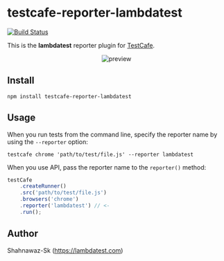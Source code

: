 # testcafe-reporter-lambdatest
[![Build Status](https://travis-ci.org/Shahnawaz-Sk/testcafe-reporter-lambdatest.svg)](https://travis-ci.org/Shahnawaz-Sk/testcafe-reporter-lambdatest)

This is the **lambdatest** reporter plugin for [TestCafe](http://devexpress.github.io/testcafe).

<p align="center">
    <img src="https://raw.github.com/Shahnawaz-Sk/testcafe-reporter-lambdatest/master/media/preview.png" alt="preview" />
</p>

## Install

```
npm install testcafe-reporter-lambdatest
```

## Usage

When you run tests from the command line, specify the reporter name by using the `--reporter` option:

```
testcafe chrome 'path/to/test/file.js' --reporter lambdatest
```


When you use API, pass the reporter name to the `reporter()` method:

```js
testCafe
    .createRunner()
    .src('path/to/test/file.js')
    .browsers('chrome')
    .reporter('lambdatest') // <-
    .run();
```

## Author
Shahnawaz-Sk (https://lambdatest.com)
